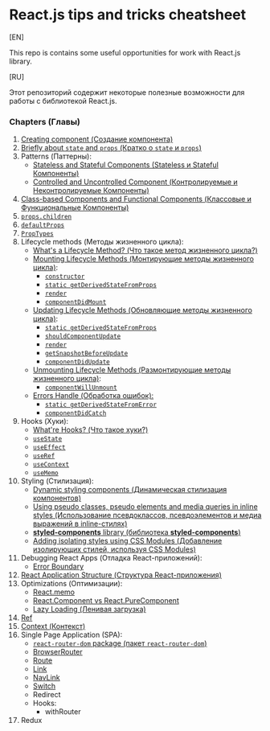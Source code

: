 # React.js tips and tricks cheatsheet

[EN]

This repo is contains some useful opportunities for work with React.js library.

[RU]

Этот репозиторий содержит некоторые полезные возможности для работы с библиотекой React.js.

### Chapters (Главы)

1. [Creating component (Создание компонента)](chapters/CreateComponent.md)
2. [Briefly about `state` and `props` (Кратко о `state` и `props`)](chapters/state_props.md)
3. Patterns (Паттерны): 
    * [Stateless and Stateful Components (Stateless и Stateful Компоненты)](chapters/patterns/StatelessStatefulComponents.md)
    * [Controlled and Uncontrolled Component (Контролируемые  и Неконтролируемые Компоненты)](chapters/patterns/ControlledUncontrolledComponents.md)
4. [Class-based Components and Functional Components (Классовые и Функциональные Компоненты)](chapters/ClassFuncComponents.md)
5. [`props.children`](chapters/props_children.md)
6. [`defaultProps`](chapters/defaultProps.md)
7. [`PropTypes`](chapters/PropTypes.md)
8. Lifecycle methods (Методы жизненного цикла):
    * [What's a Lifecycle Method? (Что такое метод жизненного цикла?)](chapters/lifecycle_methods/LifecycleMethodsDescr.md)
    * [Mounting Lifecycle Methods (Монтирующие методы жизненного цикла)](chapters/lifecycle_methods/types/mounting/MountingLifecycleMethods.md):
        * [`constructor`](chapters/lifecycle_methods/types/mounting/constructor.md)
        * [`static getDerivedStateFromProps`](chapters/lifecycle_methods/types/mounting/getDerivedStateFromProps.md)
        * [`render`](chapters/lifecycle_methods/types/mounting/render.md)
        * [`componentDidMount`](chapters/lifecycle_methods/types/mounting/componentDidMount.md)
    * [Updating Lifecycle Methods (Обновляющие методы жизненного цикла)](chapters/lifecycle_methods/types/updating/UpdatingLifecycleMethods.md):
        * [`static getDerivedStateFromProps`](chapters/lifecycle_methods/types/mounting/getDerivedStateFromProps.md)
        * [`shouldComponentUpdate`](chapters/lifecycle_methods/types/updating/shouldComponentUpdate.md)
        * [`render`](chapters/lifecycle_methods/types/mounting/render.md)
        * [`getSnapshotBeforeUpdate`](chapters/lifecycle_methods/types/updating/getSnapshotBeforeUpdate.md)
        * [`componentDidUpdate`](chapters/lifecycle_methods/types/updating/componentDidUpdate.md)
    * [Unmounting Lifecycle Methods (Размонтирующие методы жизненного цикла)](chapters/lifecycle_methods/types/unmounting/UnmountingLifecycleMethods.md):
        * [`componentWillUnmount`](chapters/lifecycle_methods/types/unmounting/componentWillUnmount.md)
    * [Errors Handle (Обработка ошибок):](chapters/lifecycle_methods/types/errors/errors_handle.md)
        * [`static getDerivedStateFromError`](chapters/lifecycle_methods/types/errors/getDerivedStateFromError.md)
        * [`componentDidCatch`](chapters/lifecycle_methods/types/errors/componentDidCatch.md)
9. Hooks (Хуки):
    * [What're Hooks? (Что такое хуки?)](chapters/hooks/hooks.md)
    * [`useState`](chapters/hooks/useState.md) 
    * [`useEffect`](chapters/hooks/useEffect.md)
    * [`useRef`](chapters/hooks/useRef.md)
    * [`useContext`](chapters/hooks/useContext.md)
    * [`useMemo`](chapters/hooks/useMemo.md)
10. Styling (Стилизация):
    * [Dynamic styling components (Динамическая стилизация компонентов)](chapters/styling/dynamic_styling.md)  
    * [Using pseudo classes, pseudo elements and media queries in inline styles (Использование псевдоклассов, псевдоэлементов и медиа выражений в inline-стилях)](chapters/styling/radium.md) 
    * [**styled-components** library (библиотека **styled-components**)](chapters/styling/styled-components.md) 
    * [Adding isolating styles using CSS Modules (Добавление изолирующих стилей, используя CSS Modules)](chapters/styling/css_modules.md)   
11. Debugging React Apps (Отладка React-приложений):
    * [Error Boundary](chapters/debug/error_boundary.md)
12. [React Application Structure (Структура React-приложения)](chapters/structure/app_structure.md)
13. Optimizations (Оптимизации):
    * [React.memo](chapters/optimization/react_memo.md)
    * [React.Component vs React.PureComponent](chapters/optimization/component_vs_purecomponent.md)
    * [Lazy Loading (Ленивая загрузка)](chapters/optimization/lazy_loading.md)
14. [Ref](chapters/ref/ref.md)
15. [Context (Контекст)](chapters/context/context.md)
17. Single Page Application (SPA):
    * [`react-router-dom` package (пакет `react-router-dom`)](chapters/spa/react-router-dom.md)
    * [BrowserRouter](chapters/spa/browser-router.md)
    * [Route](chapters/spa/route.md)
    * [Link](chapters/spa/link.md)
    * [NavLink](chapters/spa/navlink.md)
    * [Switch](chapters/spa/switch.md)
    * Redirect
    * Hooks:
        * withRouter
18. Redux        
